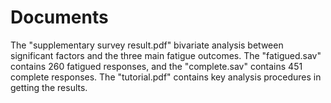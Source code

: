 # Documents
The  "supplementary survey result.pdf" bivariate analysis between significant factors and the three main fatigue outcomes. The "fatigued.sav" contains 260 fatigued responses, and the "complete.sav" contains 451 complete responses. The "tutorial.pdf" contains key analysis procedures in getting the results.
